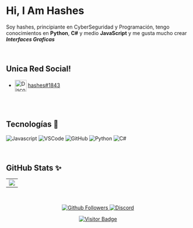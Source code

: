 # Hi, I Am Hashes

Soy hashes, principiante en CyberSeguridad y Programación, tengo conocimientos en **Python**, **C#** y medio **JavaScript** y me gusta mucho crear ***Interfaces Graficas***

<br />

   ## Unica Red Social!
   - <img src="https://simpleicons.org/icons/discord.svg" alt="Discord" width="32" align="center">  [hashes#1843](https://discord.gg/h7E78a62U5)
   
   <br />
   
  
   <br />
   
   ## Tecnologías 🍺

![Javascript](https://img.shields.io/static/v1?label=JavaScript&message=Muy%20a%20Pocos%20Conocimientos.&style=for-the-badge&color=F7DF1E&logo=JavaScript)
![VSCode](https://img.shields.io/static/v1?label=VSCode&message=Editor%20Favorito.%20&style=for-the-badge&color=1e88e5&logo=visual-studio-code)
![GitHub](https://img.shields.io/static/v1?label=GitHub&message=Hashes.&style=for-the-badge&color=fff&logo=github)
![Python](https://img.shields.io/static/v1?label=Python&message=Lenguaje%20de%20Programación%20hasta%20el%20momento%20favorito.%20&style=for-the-badge&color=F7DF1E&logo=Python)
![C#](https://img.shields.io/static/v1?label=CSharp&message=Aprendiendo%20este%20Lenguaje.%20&style=for-the-badge&color=F7DF1E&logo=C#)


<br />

## GitHub Stats ✨

<table>
  <tr>
    <td align="center" style="padding=0;width=50%;">
      <img align="center" style="padding=0;" src="https://github-readme-stats.vercel.app/api/?username=hashesterminal&show_icons=true&title_color=4F8CC9&text_color=9f9f9f&theme=react&hide_border=true&hide_title=true&count_private=true" />
    </td>
  </tr>
</table>

<br />



<p align="center">
  <a href="https://github.com/gatomo-oficial">
    <img alt="Github Followers" src="https://img.shields.io/github/followers/hashesterminal?logo=github&style=for-the-badge" />
  </a>
  <a href="https://discord.gg/https://discord.gg/h7E78a62U5">
    <img alt="Discord" src="https://img.shields.io/discord/685949311443271744?logo=Discord&style=for-the-badge" />
  </a>   
   <p align="center">
    <a href="https://github.com/hashes">
    <img alt="Visitor Badge" src="https://visitor-badge.laobi.icu/badge?page_id=hashesterminal.hashesterminal" />
  </a>
   </p>
</p>

